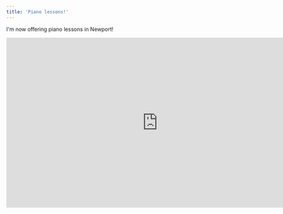 ```yaml
---
title: 'Piano lessons!'
---
```


I'm now offering piano lessons in Newport! 

<iframe width="800" height="450" src="https://www.youtube.com/embed/2-fFQjIffrs" frameborder="0" allow="accelerometer; autoplay; encrypted-media; gyroscope; picture-in-picture" allowfullscreen></iframe>